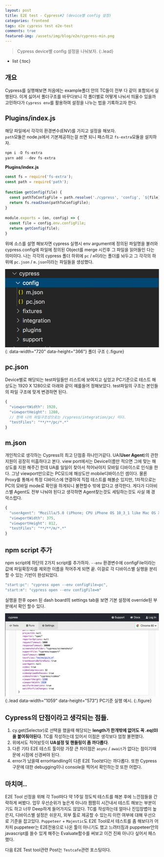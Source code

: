 ```yaml
---
layout: post
title: E2E test - Cypress#2 (device별 config 설정)
categories: frontend
tags: e2e cypress test e2e-test
comments: true
featured-img: /assets/img/blog/e2e/cypress-min.png
---
```


> Cypress device별 config 설정을 나눠보자.
{:.lead}
* list
{:toc}

## 개요
Cypress를 실행해보면 처음에는 example폴더 안의 TC들이 전부 다 같이 포함되서 실행된다. 이게 싫어서 폴더구조를 바꾸다보니 각 폴더별로 어떻게 나눠서 띄울수 있을까 고민하다가 <code>Cypress env</code>를 활용하여 설정을 나누는 법을 기록하고자 한다.

## Plugins/index.js
해당 파일에서 각각의 환경변수(ENV)를 가지고 설정을 해보자.  
<code>path</code>모듈은 node.js에서 기본제공하는걸 쓰면 되니 패스하고 <code>fs-extra</code>모듈을 설치하자.  
~~~js
npm i -D fs-extra
yarn add --dev fs-extra
~~~

**Plugins/index.js**
~~~js
const fs = require('fs-extra');
const path = require('path');

function getConfig(file) {
  const pathToConfigFile = path.resolve('./cypress', 'config', `${file}.json`);
  return fs.readJson(pathToConfigFile);
}

module.exports = (on, config) => {
  const file = config.env.configFile;
  return getConfig(file);
}
~~~
  
위에 소스를 설명 해보자면 cypress 실행시 env argument에 정의된 파일명을 불러와 cypress.config에 파일에 정의된 Object를 merge 시킨후 그 파일을 읽어들인 다는 의미이다. 나는 각각의 cypress 폴더 하위에 <code>pc</code> / <code>m</code>이라는 폴더를 놔두고 그 각각의 하위에 <code>pc.json</code> / <code>m.json</code>이라는 파일들을 생성했다.
  
![image](/assets/img/blog/e2e/cypress-folder-min.png){: data-width="720" data-height="366"}
폴더 구조
{:.figure}

## pc.json
Device별로 해당되는 test파일들만 리스트에 보여지고 싶었고 PC기준으로 테스트 해상도는 1920 X 1280으로 아래와 같이 예를들어 정해보았다. test파일의 구조는 본인들의 파일 구조에 맞게 변경하면 된다.
~~~js
{
  "viewportWidth": 1920,
  "viewportHeight": 1280,
  // 현재 나의 파일구조상으로는 /cypress/integration/pc/ 이다.
  "testFiles": "**/**/pc/*.*"
}
~~~

## m.json
개인적으로 생각하는 Cypress의 최고 단점중 하나인거같다. UA(**User Agent**)의 관한 지원이 굉장히 미흡하다고 본다. view port에서는 Device이름만 적으면 그에 맞는 해상도를 지원 해주긴 한데 UA를 일일이 찾아서 적어놔야지 모바일 디바이스로 인식을 한다. 그냥 viewport만으로는 PC모드에 해상도만 mobile디바이스인 셈이다. 물론 Proxy를 통해서 특정 디바이스에 연결하여 직접 테스트를 해볼순 있지만, 1차적으로는 PC의 모바일 mode로 확인을 하게되니 불편할수 밖에 없다고 생각한다. 게다가 디아비스별 Agent도 전부 나눠야 된다고 생각하면 Agent찾는것도 세팅하는것도 사실 꽤 경악스럽다.
~~~js
{
  "userAgent": "Mozilla/5.0 (iPhone; CPU iPhone OS 10_3_1 like Mac OS X) AppleWebKit/603.1.30 (KHTML, like Gecko) Version/10.0 Mobile/14E304 Safari/602.1",
  "viewportWidth": 375,
  "viewportHeight": 812,
  "testFiles": "**/**/m/*.*"
}
~~~

## npm script 추가
npm script에 하단의 2가지 script를 추가하자. <code>--env</code> 환경변수에 configFile이라는 값에 파일확장자를 제외한 이름을 적어주게 되면 끝. 이걸로 각 디바이스별 실행을 분리할 수 있는 기반이 완성되었다.
~~~js
"start:pc": "cypress open --env configFile=pc",
"start:m": "cypress open --env configFile=m"
~~~
  
실행을 한후 open 된 dash board의 settings tab을 보면 기본 설정에 override된 부분에서 확인 할수 있다.  

![Full-width image](/assets/img/blog/e2e/cypress-pc-min.png){:.lead data-width="1059" data-height="573"}
PC기준 실행 예시.
{:.figure}

## Cypress의 단점이라고 생각되는 점들.
1. cy.get(Selector)로 선택을 했을때 해당되는 **length가 한개밖에 없어도 꼭 .eq(0)을 붙여줘야된다**. TC를 작성하는데 있어서 이점은 생각보다 엄청 불편했다.
2. 위에서도 적어놨듯이 **UA설정 및 핸들링이 좀 까다롭다**. 
3. 다른 기타 E2E 테스트 툴이랑 가장 큰 차이점은 <code>async</code> / <code>await</code>가 없다는 점이기때문에 시점에 신경써야 된다.
4. error가 났을때 errorHandling이 다른 E2E Tool보다는 까다롭다. 또한 Cypress 구문에 대한 debugging이나 console을 찍어서 확인하는것 또한 어렵다.

## 마치며..
E2E Tool 선정을 위해 각 Tool마다 약 1주일 정도씩 테스트를 해본 후에 느낀점들을 간략하게 써봤다. 업무 우선순위가 높은게 아니라 짬짬히 시간내서 테스트 해보는 부분이기도 하고 너무 Deep하게 들어가지도 않았다. TC를 작성하는데 얼마나 진입장볍이 높은지, 디바이스별 설정은 쉬운지, 외부 툴로 제공할 수 있는지 이런 여부에 대해 우선으로 기준을 잡고있다. <code>Puppeteer</code> + <code>Majestic</code>도 E2E Tool로서 테스트를 좀 해보다가 어차피 puppeteer는 E2E전용으로 나온 툴이 아니기도 했고 느려터짐과 puppeteer안의 javascript를 쓸수 있게 해주는 Evaluate함수를 써보고 이건 진짜 아니다 싶어서 패스했다.  
  
  다음 E2E Test tool관련 Post는 <code>Testcafe</code>관련 포스팅이다.